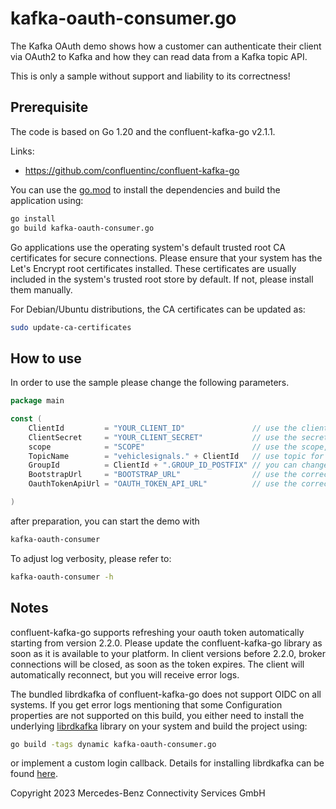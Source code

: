 kafka-oauth-consumer.go
===================

The Kafka OAuth demo shows how a customer can authenticate their client via OAuth2 to Kafka and how they can read data
from a Kafka topic API.

This is only a sample without support and liability to its correctness!

Prerequisite
------------

The code is based on Go 1.20 and the confluent-kafka-go v2.1.1.

Links:

* https://github.com/confluentinc/confluent-kafka-go

You can use the [go.mod](./go.mod) to install the dependencies and build the application using:

```bash
go install
go build kafka-oauth-consumer.go
```

Go applications use the operating system's default trusted root CA certificates for secure connections. Please ensure
that your system has the Let's Encrypt root certificates installed. These certificates are usually included in the
system's trusted root store by default. If not, please install them manually.

For Debian/Ubuntu distributions, the CA certificates can be updated as:
```bash
sudo update-ca-certificates
```

How to use
----------

In order to use the sample please change the following parameters.

```go
package main

const (
	ClientId         = "YOUR_CLIENT_ID"               // use the client you have received
	ClientSecret     = "YOUR_CLIENT_SECRET"           // use the secret you have received
	scope            = "SCOPE"                        // use the scope, you have received
	TopicName        = "vehiclesignals." + ClientId   // use topic for the client you have received
	GroupId          = ClientId + ".GROUP_ID_POSTFIX" // you can change the postfix of your consumer group
	BootstrapUrl     = "BOOTSTRAP_URL"                // use the correct broker url for your region
	OauthTokenApiUrl = "OAUTH_TOKEN_API_URL"          // use the correct token API url for your region

)
```

after preparation, you can start the demo with

```bash
kafka-oauth-consumer
```

To adjust log verbosity, please refer to:

```bash
kafka-oauth-consumer -h
```

Notes
-----

confluent-kafka-go supports refreshing your oauth token automatically starting from version 2.2.0. Please update the
confluent-kafka-go library as soon as it is available to your platform. In client versions before 2.2.0, broker
connections will be closed, as soon as the token expires. The client will automatically reconnect, but you will receive
error logs.

The bundled librdkafka of confluent-kafka-go does not support OIDC on all systems. If you get error logs mentioning that
some Configuration properties are not supported on this build, you either need to install the
underlying [librdkafka](https://github.com/confluentinc/librdkafka) library on your system and build the project using:

```bash
go build -tags dynamic kafka-oauth-consumer.go 
```

or implement a custom login callback. Details for installing librdkafka can be
found [here](https://github.com/confluentinc/confluent-kafka-go#installing-librdkafka).

Copyright 2023 Mercedes-Benz Connectivity Services GmbH
